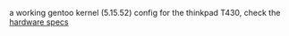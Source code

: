 a working gentoo kernel (5.15.52) config for the thinkpad T430, check the  [hardware specs](https://github.com/morgan9992/gentoo-kernel/blob/main/hardware.txt)
